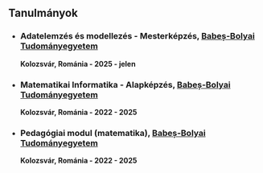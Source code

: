 ---
---

## Tanulmányok

- ### Adatelemzés és modellezés - Mesterképzés, [Babeș-Bolyai Tudományegyetem](https://www.ubbcluj.ro/hu/facultati/matematica_informatica)

  **Kolozsvár, Románia - 2025 - jelen**

- ### Matematikai Informatika - Alapképzés, [Babeș-Bolyai Tudományegyetem](https://www.ubbcluj.ro/hu/facultati/matematica_informatica)

  **Kolozsvár, Románia - 2022 - 2025**

- ### Pedagógiai modul (matematika), [Babeș-Bolyai Tudományegyetem](https://www.ubbcluj.ro/hu)

  **Kolozsvár, Románia - 2022 - 2025**
